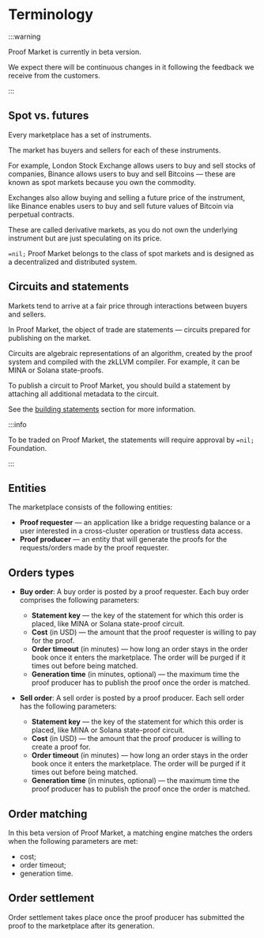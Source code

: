 # Terminology

:::warning

Proof Market is currently in beta version.

We expect there will be continuous changes in it following the feedback we receive from the customers.

:::

## Spot vs. futures

Every marketplace has a set of instruments.

The market has buyers and sellers for each of these instruments.

For example, London Stock Exchange allows users to buy and sell stocks of companies, Binance allows users to buy and sell Bitcoins — these are known as spot markets because you own the commodity.

Exchanges also allow buying and selling a future price of the instrument, like Binance enables users to buy and sell future values of Bitcoin via perpetual contracts.

These are called derivative markets, as you do not own the underlying instrument but are just speculating on its price.

`=nil;` Proof Market belongs to the class of spot markets and is designed as a decentralized and distributed system.

## Circuits and statements

Markets tend to arrive at a fair price through interactions between buyers and sellers.

In Proof Market, the object of trade are statements — circuits prepared for publishing on the market.

Circuits are algebraic representations of an algorithm, created by the proof system and compiled with the zkLLVM compiler. For example, it can be MINA or Solana state-proofs.

To publish a circuit to Proof Market, you should build a statement by attaching all additional metadata to the circuit.

See the [building statements](../toolchain/cli-reference/statement.md#building-statements-from-circuits) section for more information.

:::info

To be traded on Proof Market, the statements will require approval by `=nil;` Foundation.

:::

## Entities

The marketplace consists of the following entities:

- **Proof requester** — an application like a bridge requesting balance or a user
  interested in a cross-cluster operation or trustless data access.
- **Proof producer** — an entity that will generate the proofs for the requests/orders
  made by the proof requester.

## Orders types

- **Buy order**: A buy order is posted by a proof requester.
  Each buy order comprises the following parameters:

  - **Statement key** — the key of the statement for which this order is placed,
    like MINA or Solana state-proof circuit.
  - **Cost** (in USD) — the amount that the proof requester is willing to pay for the proof.
  - **Order timeout** (in minutes) — how long an order stays in the order book
    once it enters the marketplace.
    The order will be purged if it times out before being matched.
  - **Generation time** (in minutes, optional) — the maximum time the proof producer
    has to publish the proof once the order is matched.

- **Sell order**: A sell order is posted by a proof producer.
  Each sell order has the following parameters:
  - **Statement key** — the key of the statement for which this order is placed,
    like MINA or Solana state-proof circuit.
  - **Cost** (in USD) — the amount that the proof producer is willing to create a proof for.
  - **Order timeout** (in minutes) — how long an order stays in the order book
    once it enters the marketplace.
    The order will be purged if it times out before being matched.
  - **Generation time** (in minutes, optional) — the maximum time the proof producer
    has to publish the proof once the order is matched.

## Order matching

In this beta version of Proof Market, a matching engine matches the orders when the following parameters are met:

- cost;
- order timeout;
- generation time.

## Order settlement

Order settlement takes place once the proof producer has submitted the proof to the marketplace after its generation.
